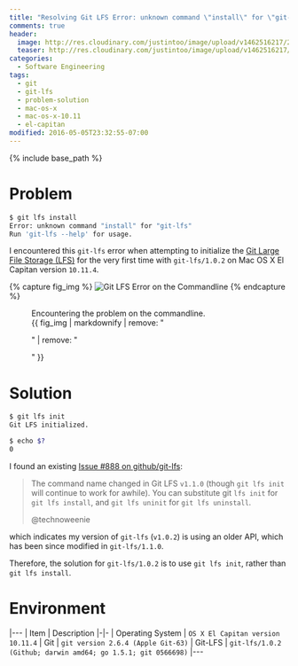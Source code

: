 ```yaml
---
title: "Resolving Git LFS Error: unknown command \"install\" for \"git-lfs\""
comments: true
header:
  image: http://res.cloudinary.com/justintoo/image/upload/v1462516217/2016-05-06-git-lfs-unknown-command-install_wote8r.gif
  teaser: http://res.cloudinary.com/justintoo/image/upload/v1462516217/2016-05-06-git-lfs-unknown-command-install_wote8r.gif
categories:
  - Software Engineering
tags:
  - git
  - git-lfs
  - problem-solution
  - mac-os-x
  - mac-os-x-10.11
  - el-capitan
modified: 2016-05-05T23:32:55-07:00
---
```


{% include base_path %}

# Problem
```bash
$ git lfs install
Error: unknown command "install" for "git-lfs"
Run 'git-lfs --help' for usage.
```

I encountered this `git-lfs` error when attempting to initialize the [Git Large File Storage (LFS)](https://git-lfs.github.com/) for the very first time with `git-lfs/1.0.2` on Mac OS X El Capitan version `10.11.4`.


{% capture fig_img %}
![Git LFS Error on the Commandline](http://res.cloudinary.com/justintoo/image/upload/v1462516217/2016-05-06-git-lfs-unknown-command-install_wote8r.gif 'Git LFS Error on the Commandline')
{% endcapture %}

<figure>
  <figcaption>Encountering the problem on the commandline.</figcaption>
  {{ fig_img | markdownify | remove: "<p>" | remove: "</p>" }}
</figure>

<!--more-->

# Solution
```bash
$ git lfs init
Git LFS initialized.

$ echo $?
0
```

I found an existing [Issue #888 on github/git-lfs](https://github.com/github/git-lfs/issues/888):

> The command name changed in Git LFS `v1.1.0` (though `git lfs init` will continue to work for awhile). You can substitute git `lfs init` for `git lfs install`, and `git lfs uninit` for `git lfs uninstall`.
>
> @technoweenie

which indicates my version of `git-lfs` (`v1.0.2`) is using an older API, which has been since modified in `git-lfs/1.1.0`.

Therefore, the solution for `git-lfs/1.0.2` is to use `git lfs init`, rather than `git lfs install`.

# Environment

|---
| Item | Description
|-|-
| Operating System | `OS X El Capitan version 10.11.4`
| Git | `git version 2.6.4 (Apple Git-63)`
| Git-LFS | `git-lfs/1.0.2 (Github; darwin amd64; go 1.5.1; git 0566698)`
|---
